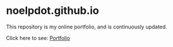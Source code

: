 # noelpdot.github.io

This repository is my online portfolio, and is continuously updated.

Click here to see: [Portfolio](http://noelpdot.github.io)
